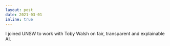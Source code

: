 ```yaml
---
layout: post
date: 2021-03-01
inline: true
---
```


I joined UNSW to work with Toby Walsh on fair, transparent and explainable AI.
